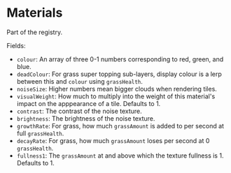 # Materials

Part of the registry.

Fields:
- `colour`: An array of three 0-1 numbers corresponding to red, green, and blue.
- `deadColour`: For grass super topping sub-layers, display colour is a lerp between this and `colour` using `grassHealth`.
- `noiseSize`: Higher numbers mean bigger clouds when rendering tiles.
- `visualWeight`: How much to multiply into the weight of this material's impact on the apppearance of a tile. Defaults to 1.
- `contrast`: The contrast of the noise texture.
- `brightness`: The brightness of the noise texture.
- `growthRate`: For grass, how much `grassAmount` is added to per second at full `grassHealth`.
- `decayRate`: For grass, how much `grassAmount` loses per second at 0 `grassHealth`.
- `fullness1`: The `grassAmount` at and above which the texture fullness is 1. Defaults to 1.
